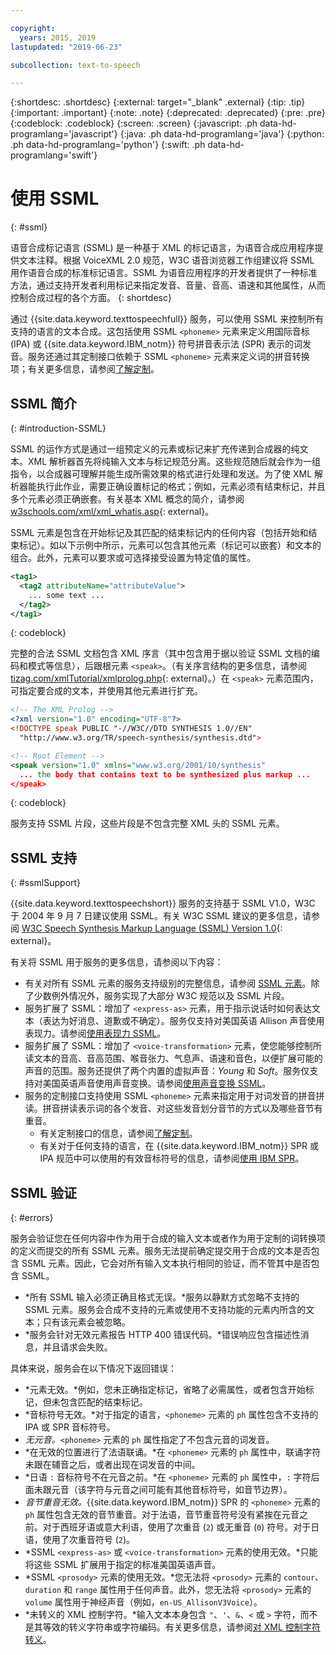 ```yaml
---

copyright:
  years: 2015, 2019
lastupdated: "2019-06-23"

subcollection: text-to-speech

---
```


{:shortdesc: .shortdesc}
{:external: target="_blank" .external}
{:tip: .tip}
{:important: .important}
{:note: .note}
{:deprecated: .deprecated}
{:pre: .pre}
{:codeblock: .codeblock}
{:screen: .screen}
{:javascript: .ph data-hd-programlang='javascript'}
{:java: .ph data-hd-programlang='java'}
{:python: .ph data-hd-programlang='python'}
{:swift: .ph data-hd-programlang='swift'}

# 使用 SSML
{: #ssml}

语音合成标记语言 (SSML) 是一种基于 XML 的标记语言，为语音合成应用程序提供文本注释。根据 VoiceXML 2.0 规范，W3C 语音浏览器工作组建议将 SSML 用作语音合成的标准标记语言。SSML 为语音应用程序的开发者提供了一种标准方法，通过支持开发者利用标记来指定发音、音量、音高、语速和其他属性，从而控制合成过程的各个方面。
{: shortdesc}

通过 {{site.data.keyword.texttospeechfull}} 服务，可以使用 SSML 来控制所有支持的语言的文本合成。这包括使用 SSML `<phoneme>` 元素来定义用国际音标 (IPA) 或 {{site.data.keyword.IBM_notm}} 符号拼音表示法 (SPR) 表示的词发音。服务还通过其定制接口依赖于 SSML `<phoneme>` 元素来定义词的拼音转换项；有关更多信息，请参阅[了解定制](/docs/services/text-to-speech?topic=text-to-speech-customIntro)。

## SSML 简介
{: #introduction-SSML}

SSML 的运作方式是通过一组预定义的元素或标记来扩充传递到合成器的纯文本。XML 解析器首先将纯输入文本与标记规范分离。这些规范随后就会作为一组指令，以合成器可理解并能生成所需效果的格式进行处理和发送。为了使 XML 解析器能执行此作业，需要正确设置标记的格式；例如，元素必须有结束标记，并且多个元素必须正确嵌套。有关基本 XML 概念的简介，请参阅 [w3schools.com/xml/xml_whatis.asp](http://www.w3schools.com/xml/xml_whatis.asp){: external}。

SSML 元素是包含在开始标记及其匹配的结束标记内的任何内容（包括开始和结束标记）。如以下示例中所示，元素可以包含其他元素（标记可以嵌套）和文本的组合。此外，元素可以要求或可选择接受设置为特定值的属性。

```xml
<tag1>
  <tag2 attributeName="attributeValue">
    ... some text ...
  </tag2>
</tag1>
```
{: codeblock}

完整的合法 SSML 文档包含 XML 序言（其中包含用于据以验证 SSML 文档的编码和模式等信息），后跟根元素 `<speak>`。（有关序言结构的更多信息，请参阅 [tizag.com/xmlTutorial/xmlprolog.php](http://www.tizag.com/xmlTutorial/xmlprolog.php){: external}。）在 `<speak>` 元素范围内，可指定要合成的文本，并使用其他元素进行扩充。

```xml
<!-- The XML Prolog -->
<?xml version="1.0" encoding="UTF-8"?>
<!DOCTYPE speak PUBLIC "-//W3C//DTD SYNTHESIS 1.0//EN"
  "http://www.w3.org/TR/speech-synthesis/synthesis.dtd">

<!-- Root Element -->
<speak version="1.0" xmlns="www.w3.org/2001/10/synthesis"
  ... the body that contains text to be synthesized plus markup ...
</speak>
```
{: codeblock}

服务支持 SSML 片段，这些片段是不包含完整 XML 头的 SSML 元素。

## SSML 支持
{: #ssmlSupport}

{{site.data.keyword.texttospeechshort}} 服务的支持基于 SSML V1.0，W3C 于 2004 年 9 月 7 日建议使用 SSML。有关 W3C SSML 建议的更多信息，请参阅 [W3C Speech Synthesis Markup Language (SSML) Version 1.0](http://www.w3.org/TR/speech-synthesis/){: external}。

有关将 SSML 用于服务的更多信息，请参阅以下内容：

-   有关对所有 SSML 元素的服务支持级别的完整信息，请参阅 [SSML 元素](/docs/services/text-to-speech?topic=text-to-speech-elements)。除了少数例外情况外，服务实现了大部分 W3C 规范以及 SSML 片段。
-   服务扩展了 SSML：增加了 `<express-as>` 元素，用于指示说话时如何表达文本（表达为好消息、道歉或不确定）。服务仅支持对美国英语 Allison 声音使用表现力。请参阅[使用表现力 SSML](/docs/services/text-to-speech?topic=text-to-speech-expressive)。
-   服务扩展了 SSML：增加了 `<voice-transformation>` 元素，使您能够控制所读文本的音高、音高范围、喉音张力、气息声、语速和音色，以便扩展可能的声音的范围。服务还提供了两个内置的虚拟声音：*Young* 和 *Soft*。服务仅支持对美国英语声音使用声音变换。请参阅[使用声音变换 SSML](/docs/services/text-to-speech?topic=text-to-speech-transformation)。
-   服务的定制接口支持使用 SSML `<phoneme>` 元素来指定用于对词发音的拼音拼读。拼音拼读表示词的各个发音、对这些发音划分音节的方式以及哪些音节有重音。
    -   有关定制接口的信息，请参阅[了解定制](/docs/services/text-to-speech?topic=text-to-speech-customIntro)。
    -   有关对于任何支持的语言，在 {{site.data.keyword.IBM_notm}} SPR 或 IPA 规范中可以使用的有效音标符号的信息，请参阅[使用 IBM SPR](/docs/services/text-to-speech?topic=text-to-speech-sprs)。

## SSML 验证
{: #errors}

服务会验证您在任何内容中作为用于合成的输入文本或者作为用于定制的词转换项的定义而提交的所有 SSML 元素。服务无法提前确定提交用于合成的文本是否包含 SSML 元素。因此，它会对所有输入文本执行相同的验证，而不管其中是否包含 SSML。

-   *所有 SSML 输入必须正确且格式无误。*服务以静默方式忽略不支持的 SSML 元素。服务会合成不支持的元素或使用不支持功能的元素内所含的文本；只有该元素会被忽略。
-   *服务会针对无效元素报告 HTTP 400 错误代码。*错误响应包含描述性消息，并且请求会失败。

具体来说，服务会在以下情况下返回错误：

-   *元素无效。*例如，您未正确指定标记，省略了必需属性，或者包含开始标记，但未包含匹配的结束标记。
-   *音标符号无效。*对于指定的语言，`<phoneme>` 元素的 `ph` 属性包含不支持的 IPA 或 SPR 音标符号。
-   *无元音。*`<phoneme>` 元素的 `ph` 属性指定了不包含元音的词发音。
-   *在无效的位置进行了法语联诵。*在 `<phoneme>` 元素的 `ph` 属性中，联诵字符未跟在辅音之后，或者出现在词发音的中间。
-   *日语 `:` 音标符号不在元音之前。*在 `<phoneme>` 元素的 `ph` 属性中，`:` 字符后面未跟元音（该字符与元音之间可能有其他音标符号，如音节边界）。
-   *音节重音无效。*{{site.data.keyword.IBM_notm}} SPR 的 `<phoneme>` 元素的 `ph` 属性包含无效的音节重音。对于法语，音节重音符号没有紧挨在元音之前。对于西班牙语或意大利语，使用了次重音 (`2`) 或无重音 (`0`) 符号。对于日语，使用了次重音符号 (`2`)。
-   *SSML `<express-as>` 或 `<voice-transformation>` 元素的使用无效。*只能将这些 SSML 扩展用于指定的标准美国英语声音。
-   *SSML `<prosody>` 元素的使用无效。*您无法将 `<prosody>` 元素的 `contour`、`duration` 和 `range` 属性用于任何声音。此外，您无法将 `<prosody>` 元素的 `volume` 属性用于神经声音（例如，`en-US_AllisonV3Voice`）。
-   *未转义的 XML 控制字符。*输入文本本身包含 <code>&quot;</code>、<code>&apos;</code>、`&`、`<` 或 `>` 字符，而不是其等效的转义字符串或字符编码。有关更多信息，请参阅[对 XML 控制字符转义](/docs/services/text-to-speech?topic=text-to-speech-usingHTTP#escape)。
